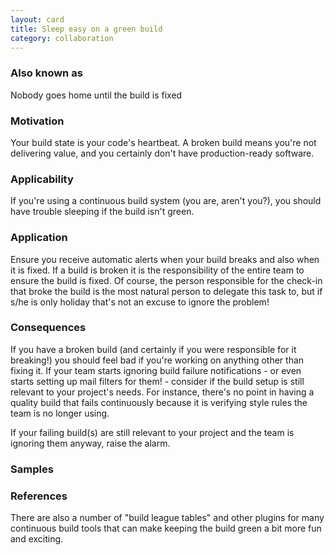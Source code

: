 ```yaml
---
layout: card
title: Sleep easy on a green build
category: collaboration
---
```


### Also known as

Nobody goes home until the build is fixed

### Motivation

Your build state is your code's heartbeat. A broken build means you're not delivering value, and you certainly don't have production-ready software.

### Applicability

If you're using a continuous build system (you are, aren't you?), you should have trouble sleeping if the build isn't green.

### Application

Ensure you receive automatic alerts when your build breaks and also when it is fixed. If a build is broken it is the responsibility of the entire team to ensure the build is fixed. Of course, the person responsible for the check-in that broke the build is the most natural person to delegate this task to, but if s/he is only holiday that's not an excuse to ignore the problem!

### Consequences

If you have a broken build (and certainly if you were responsible for it breaking!) you should feel bad if you're working on anything other than fixing it. If your team starts ignoring build failure notifications - or even starts setting up mail filters for them! - consider if the build setup is still relevant to your project's needs. For instance, there's no point in having a quality build that fails continuously because it is verifying style rules the team is no longer using.

If your failing build(s) are still relevant to your project and the team is ignoring them anyway, raise the alarm.

### Samples

### References

There are also a number of "build league tables" and other plugins for many continuous build tools that can make keeping the build green a bit more fun and exciting.



